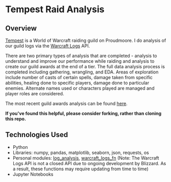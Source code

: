 # Tempest Raid Analysis
## Overview
[Tempest](https://tempest-proudmoore.enjin.com/) is a World of Warcraft raiding guild on Proudmoore. I do analysis of our guild logs via the [Warcraft Logs](https://www.warcraftlogs.com/) API.

There are two primary types of analysis that are completed - analysis to understand and improve our performance while raiding and analysis to create our guild awards at the end of a tier. The full data analysis process is completed including gathering, wrangling, and EDA. Areas of exploration include number of casts of certain spells, damage taken from specific abilities, healing done to specific players, damage done to particular enemies. Alternate names used or characters played are managed and player roles are considered.

The most recent guild awards analysis can be found [here](https://github.com/rebeccaebarnes/wow-analysis/blob/master/uldir_guild_awards.ipynb).

**If you've found this helpful, please consider forking, rather than cloning this repo.**

## Technologies Used
- Python
- Libraries: numpy, pandas, matplotlib, seaborn, json, requests, os
- Personal modules: [log_analysis](https://github.com/rebeccaebarnes/wow-analysis/blob/master/log_analysis.py), [warcraft_logs_fn](https://github.com/rebeccaebarnes/wow-analysis/blob/master/warcraft_logs_fn.py) (Note: The Warcraft Logs API is not a closed API due to ongoing development by Blizzard. As a result, these functions may require updating from time to time)
- Jupyter Notebooks
